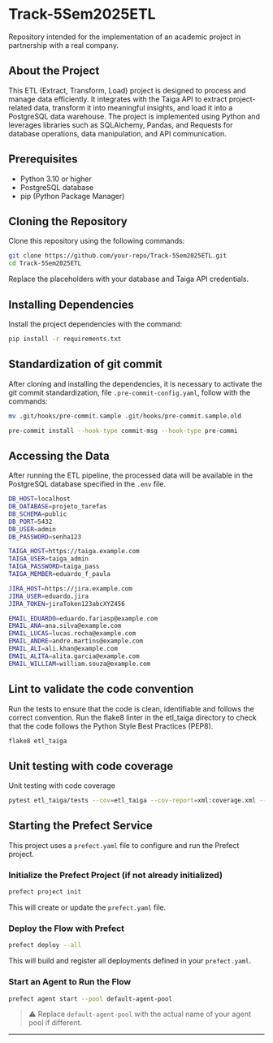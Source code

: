 # Track-5Sem2025ETL

Repository intended for the implementation of an academic project in partnership with a real company.

## About the Project

This ETL (Extract, Transform, Load) project is designed to process and manage data efficiently. It integrates with the Taiga API to extract project-related data, transform it into meaningful insights, and load it into a PostgreSQL data warehouse. The project is implemented using Python and leverages libraries such as SQLAlchemy, Pandas, and Requests for database operations, data manipulation, and API communication.

## Prerequisites

- Python 3.10 or higher
- PostgreSQL database
- pip (Python Package Manager)

## Cloning the Repository

Clone this repository using the following commands:

```bash
git clone https://github.com/your-repo/Track-5Sem2025ETL.git
cd Track-5Sem2025ETL
```

Replace the placeholders with your database and Taiga API credentials.

## Installing Dependencies

Install the project dependencies with the command:

```bash
pip install -r requirements.txt
```

## Standardization of git commit

After cloning and installing the dependencies, it is necessary to activate the git commit standardization, file `.pre-commit-config.yaml`, follow with the commands:

```bash
mv .git/hooks/pre-commit.sample .git/hooks/pre-commit.sample.old

pre-commit install --hook-type commit-msg --hook-type pre-commi
```

## Accessing the Data

After running the ETL pipeline, the processed data will be available in the PostgreSQL database specified in the `.env` file.

```bash
DB_HOST=localhost
DB_DATABASE=projeto_tarefas
DB_SCHEMA=public
DB_PORT=5432
DB_USER=admin
DB_PASSWORD=senha123

TAIGA_HOST=https://taiga.example.com
TAIGA_USER=taiga_admin
TAIGA_PASSWORD=taiga_pass
TAIGA_MEMBER=eduardo_f_paula

JIRA_HOST=https://jira.example.com
JIRA_USER=eduardo.jira
JIRA_TOKEN=jiraToken123abcXYZ456

EMAIL_EDUARDO=eduardo.fariasp@example.com
EMAIL_ANA=ana.silva@example.com
EMAIL_LUCAS=lucas.rocha@example.com
EMAIL_ANDRE=andre.martins@example.com
EMAIL_ALI=ali.khan@example.com
EMAIL_ALITA=alita.garcia@example.com
EMAIL_WILLIAM=william.souza@example.com
```

## Lint to validate the code convention

Run the tests to ensure that the code is clean, identifiable and follows the correct convention.
Run the flake8 linter in the etl_taiga directory to check that the code follows the Python Style Best Practices (PEP8).

```bash
flake8 etl_taiga
```

## Unit testing with code coverage

Unit testing with code coverage

```bash
pytest etl_taiga/tests --cov=etl_taiga --cov-report=xml:coverage.xml --cov-report=term
```

## Starting the Prefect Service

This project uses a `prefect.yaml` file to configure and run the Prefect project.

### Initialize the Prefect Project (if not already initialized)

```bash
prefect project init
```

This will create or update the `prefect.yaml` file.

### Deploy the Flow with Prefect

```bash
prefect deploy --all
```

This will build and register all deployments defined in your `prefect.yaml`.

### Start an Agent to Run the Flow

```bash
prefect agent start --pool default-agent-pool
```

> ⚠️ Replace `default-agent-pool` with the actual name of your agent pool if different.

---
